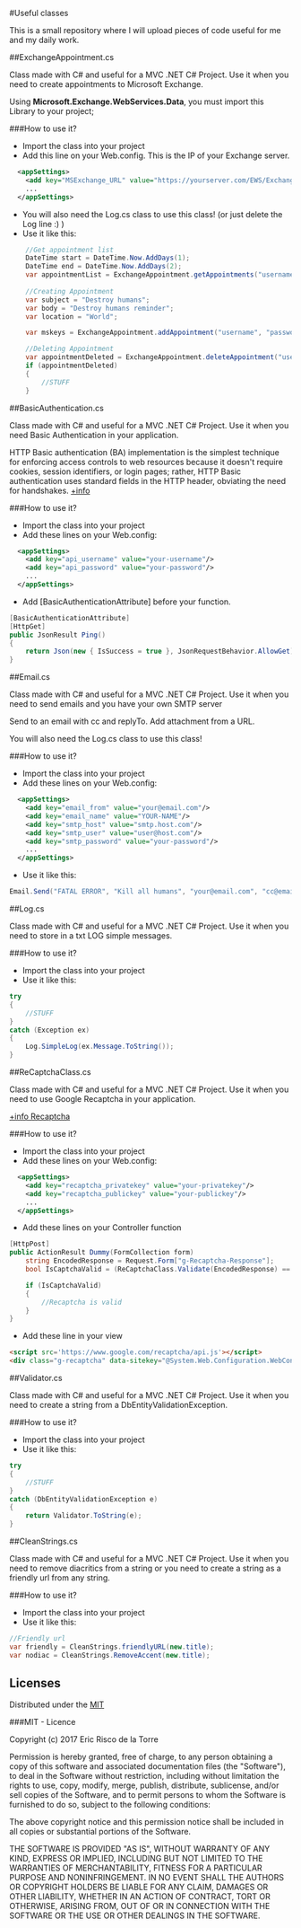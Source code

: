 #Useful classes

This is a small repository where I will upload pieces of code useful for me and my daily work.

##ExchangeAppointment.cs

Class made with C# and useful for a MVC .NET C# Project. Use it when you need to create appointments to Microsoft Exchange.

Using **Microsoft.Exchange.WebServices.Data**, you must import this Library to your project; 

###How to use it? 

- Import the class into your project
- Add this line on your Web.config. This is the IP of your Exchange server.

```xml
  <appSettings>    
    <add key="MSExchange_URL" value="https://yourserver.com/EWS/Exchange.asmx" />
    ...    
  </appSettings>
```

- You will also need the Log.cs class to use this class! (or just delete the Log line :) )
- Use it like this:

```c#
    //Get appointment list
    DateTime start = DateTime.Now.AddDays(1);
    DateTime end = DateTime.Now.AddDays(2);
    var appointmentList = ExchangeAppointment.getAppointments("username", "password", start, end);
    
    //Creating Appointment
    var subject = "Destroy humans";
    var body = "Destroy humans reminder";
    var location = "World";

    var mskeys = ExchangeAppointment.addAppointment("username", "password", subject, body, location, start, end, true);

    //Deleting Appointment
    var appointmentDeleted = ExchangeAppointment.deleteAppointment("username", "password", mskeys.mse_key);
    if (appointmentDeleted)
    {
        //STUFF
    }
```

##BasicAuthentication.cs

Class made with C# and useful for a MVC .NET C# Project. Use it when you need Basic Authentication in your application. 

HTTP Basic authentication (BA) implementation is the simplest technique for enforcing access controls to web resources because it doesn't require cookies, session identifiers, or login pages; rather, HTTP Basic authentication uses standard fields in the HTTP header, obviating the need for handshakes. [+info](https://en.wikipedia.org/wiki/Basic_access_authentication)

###How to use it? 

- Import the class into your project 
- Add these lines on your Web.config:

```xml
  <appSettings>    
    <add key="api_username" value="your-username"/>
    <add key="api_password" value="your-password"/>
    ...    
  </appSettings>
```

- Add [BasicAuthenticationAttribute] before your function.

```c#
[BasicAuthenticationAttribute]
[HttpGet]
public JsonResult Ping()
{
    return Json(new { IsSuccess = true }, JsonRequestBehavior.AllowGet);
}
```

##Email.cs

Class made with C# and useful for a MVC .NET C# Project. Use it when you need to send emails and you have your own SMTP server

Send to an email with cc and replyTo. Add attachment from a URL.

You will also need the Log.cs class to use this class!

###How to use it? 

- Import the class into your project 
- Add these lines on your Web.config:

```xml
  <appSettings>    
    <add key="email_from" value="your@email.com"/>
    <add key="email_name" value="YOUR-NAME"/>
    <add key="smtp_host" value="smtp.host.com"/>
    <add key="smtp_user" value="user@host.com"/>
    <add key="smtp_password" value="your-password"/>
    ...    
  </appSettings>
```

- Use it like this:

```c#
Email.Send("FATAL ERROR", "Kill all humans", "your@email.com", "cc@email.com", "reply@email.com", "http://www.bacon.com/bacon.jpg");
```

##Log.cs

Class made with C# and useful for a MVC .NET C# Project. Use it when you need to store in a txt LOG simple messages.

###How to use it? 

- Import the class into your project 
- Use it like this:

```c#
try
{
    //STUFF
}
catch (Exception ex)
{
    Log.SimpleLog(ex.Message.ToString());
}
```

##ReCaptchaClass.cs

Class made with C# and useful for a MVC .NET C# Project. Use it when you need to use Google Recaptcha in your application. 

[+info Recaptcha](https://www.google.com/recaptcha/intro/index.html)

###How to use it? 

- Import the class into your project 
- Add these lines on your Web.config:

```xml
  <appSettings>    
    <add key="recaptcha_privatekey" value="your-privatekey"/>
    <add key="recaptcha_publickey" value="your-publickey"/>
    ...    
  </appSettings>
```

- Add these lines on your Controller function

```c#
[HttpPost]
public ActionResult Dummy(FormCollection form)
    string EncodedResponse = Request.Form["g-Recaptcha-Response"];
    bool IsCaptchaValid = (ReCaptchaClass.Validate(EncodedResponse) == "True" ? true : false);

    if (IsCaptchaValid)
    {
        //Recaptcha is valid
    }
}
```

- Add these line in your view

```html
<script src='https://www.google.com/recaptcha/api.js'></script>
<div class="g-recaptcha" data-sitekey="@System.Web.Configuration.WebConfigurationManager.AppSettings['recaptcha_publickey']"></div>
```
##Validator.cs

Class made with C# and useful for a MVC .NET C# Project. Use it when you need to create a string from a DbEntityValidationException.

###How to use it? 

- Import the class into your project 
- Use it like this:

```c#
try
{
    //STUFF
}
catch (DbEntityValidationException e)
{
    return Validator.ToString(e);
}
```
##CleanStrings.cs

Class made with C# and useful for a MVC .NET C# Project. Use it when you need to remove diacritics from a string or you need to create a string as a friendly url from any string.

###How to use it? 

- Import the class into your project 
- Use it like this:

```c#
//Friendly url
var friendly = CleanStrings.friendlyURL(new.title);
var nodiac = CleanStrings.RemoveAccent(new.title);
```

## Licenses

Distributed under the [MIT](http://en.wikipedia.org/wiki/MIT_License)

###MIT - Licence

Copyright (c) 2017 Eric Risco de la Torre

Permission is hereby granted, free of charge, to any person obtaining a copy of this software and associated documentation files (the "Software"), to deal in the Software without restriction, including without limitation the rights to use, copy, modify, merge, publish, distribute, sublicense, and/or sell copies of the Software, and to permit persons to whom the Software is furnished to do so, subject to the following conditions:

The above copyright notice and this permission notice shall be included in all copies or substantial portions of the Software.

THE SOFTWARE IS PROVIDED "AS IS", WITHOUT WARRANTY OF ANY KIND, EXPRESS OR IMPLIED, INCLUDING BUT NOT LIMITED TO THE WARRANTIES OF MERCHANTABILITY, FITNESS FOR A PARTICULAR PURPOSE AND NONINFRINGEMENT. IN NO EVENT SHALL THE AUTHORS OR COPYRIGHT HOLDERS BE LIABLE FOR ANY CLAIM, DAMAGES OR OTHER LIABILITY, WHETHER IN AN ACTION OF CONTRACT, TORT OR OTHERWISE, ARISING FROM, OUT OF OR IN CONNECTION WITH THE SOFTWARE OR THE USE OR OTHER DEALINGS IN THE SOFTWARE.
